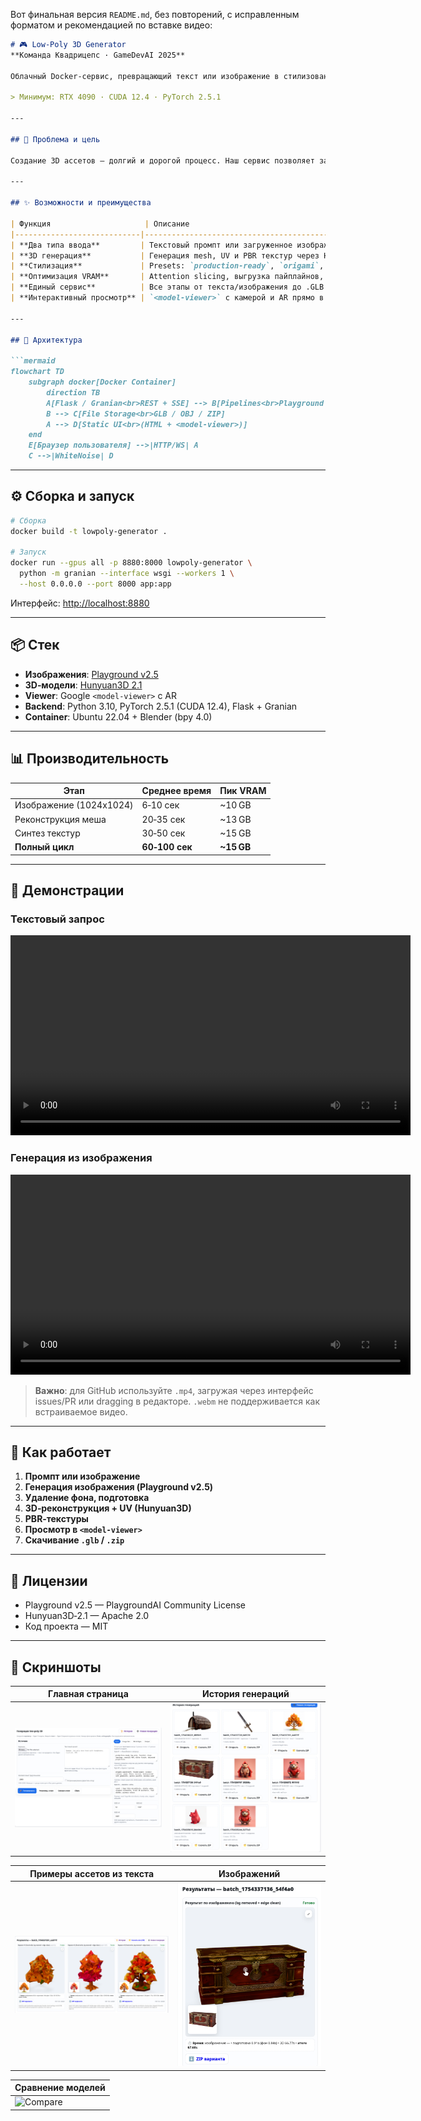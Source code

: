 Вот финальная версия `README.md`, без повторений, с исправленным форматом и рекомендацией по вставке видео:

````markdown
# 🎮 Low‑Poly 3D Generator  
**Команда Квадрицепс · GameDevAI 2025**

Облачный Docker‑сервис, превращающий текст или изображение в стилизованный low‑poly 3D‑ассет с PBR‑текстурами и предпросмотром в браузере.

> Минимум: RTX 4090 · CUDA 12.4 · PyTorch 2.5.1

---

## 🎯 Проблема и цель

Создание 3D ассетов — долгий и дорогой процесс. Наш сервис позволяет за минуты получить готовую low‑poly‑модель из текстового описания или изображения, ускоряя разработку и снижая затраты.

---

## ✨ Возможности и преимущества

| Функция                     | Описание                                                                 |
|----------------------------|--------------------------------------------------------------------------|
| **Два типа ввода**         | Текстовый промпт или загруженное изображение                             |
| **3D генерация**           | Генерация mesh, UV и PBR текстур через Hunyuan3D                         |
| **Стилизация**             | Presets: `production-ready`, `origami`, `voxel`                          |
| **Оптимизация VRAM**       | Attention slicing, выгрузка пайплайнов, до 15 GB VRAM                    |
| **Единый сервис**          | Все этапы от текста/изображения до .GLB в одном REST API                |
| **Интерактивный просмотр** | `<model-viewer>` с камерой и AR прямо в браузере                         |

---

## 🧱 Архитектура

```mermaid
flowchart TD
    subgraph docker[Docker Container]
        direction TB
        A[Flask / Granian<br>REST + SSE] --> B[Pipelines<br>Playground v2.5<br>Hunyuan3D 2.1]
        B --> C[File Storage<br>GLB / OBJ / ZIP]
        A --> D[Static UI<br>(HTML + <model‑viewer>)]
    end
    E[Браузер пользователя] -->|HTTP/WS| A
    C -->|WhiteNoise| D
````

---

## ⚙️ Сборка и запуск

```bash
# Сборка
docker build -t lowpoly-generator .

# Запуск
docker run --gpus all -p 8880:8000 lowpoly-generator \
  python -m granian --interface wsgi --workers 1 \
  --host 0.0.0.0 --port 8000 app:app
```

Интерфейс: [http://localhost:8880](http://localhost:8880)

---

## 📦 Стек

* **Изображения**: [Playground v2.5](https://huggingface.co/playgroundai/playground-v2.5-1024px-aesthetic)
* **3D‑модели**: [Hunyuan3D 2.1](https://github.com/Tencent-Hunyuan/Hunyuan3D-2.1)
* **Viewer**: Google `<model-viewer>` с AR
* **Backend**: Python 3.10, PyTorch 2.5.1 (CUDA 12.4), Flask + Granian
* **Container**: Ubuntu 22.04 + Blender (bpy 4.0)

---

## 📊 Производительность

| Этап                    | Среднее время  | Пик VRAM    |
| ----------------------- | -------------- | ----------- |
| Изображение (1024x1024) | 6‑10 сек       | \~10 GB     |
| Реконструкция меша      | 20‑35 сек      | \~13 GB     |
| Синтез текстур          | 30‑50 сек      | \~15 GB     |
| **Полный цикл**         | **60‑100 сек** | **\~15 GB** |

---

## 🧪 Демонстрации

### Текстовый запрос

<video width="640" controls>
  <source src="https://github.com/user-attachments/assets/f7e43b4e-48c2-4a96-a300-aa7e5593470e" type="video/mp4">
  Your browser does not support the video tag.
</video>


### Генерация из изображения

<video width="640" controls>
  <source src="https://github.com/user-attachments/assets/74f5cb44-2fab-447a-ad33-ba22a0de1eb9" type="video/mp4">
  Your browser does not support the video tag.
</video>


> **Важно**: для GitHub используйте `.mp4`, загружая через интерфейс issues/PR или dragging в редакторе. `.webm` не поддерживается как встраиваемое видео.

---

## 🧠 Как работает

1. **Промпт или изображение**
2. **Генерация изображения (Playground v2.5)**
3. **Удаление фона, подготовка**
4. **3D‑реконструкция + UV (Hunyuan3D)**
5. **PBR‑текстуры**
6. **Просмотр в `<model-viewer>`**
7. **Скачивание `.glb` / `.zip`**

---

## 📄 Лицензии

* Playground v2.5 — PlaygroundAI Community License
* Hunyuan3D‑2.1 — Apache 2.0
* Код проекта — MIT

---

## 📁 Скриншоты

| Главная страница            | История генераций            |
| --------------------------- | ---------------------------- |
| ![Main](demo/main_page.png) | ![History](demo/history.png) |

| Примеры ассетов из текста            | Изображений                           |
| ------------------------------------ | ------------------------------------- |
| ![Text](demo/text_promt_results.png) | ![Image](demo/image_promt_result.png) |

| Сравнение моделей                        |
| ---------------------------------------- |
| ![Compare](demo/0_models_comparison.png) |

```


